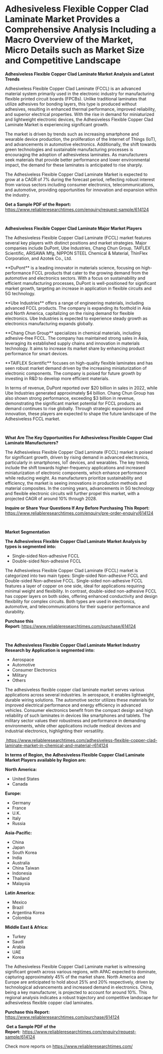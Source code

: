 <p><h1>Adhesiveless Flexible Copper Clad Laminate Market Provides a Comprehensive Analysis Including a Macro Overview of the Market, Micro Details such as Market Size and Competitive Landscape</h1></p><p><strong>Adhesiveless Flexible Copper Clad Laminate Market Analysis and Latest Trends</strong></p>
<p><p>Adhesiveless Flexible Copper Clad Laminate (FCCL) is an advanced material system primarily used in the electronic industry for manufacturing flexible printed circuit boards (FPCBs). Unlike traditional laminates that utilize adhesives for bonding layers, this type is produced without adhesives, resulting in enhanced thermal performance, improved reliability, and superior electrical properties. With the rise in demand for miniaturized and lightweight electronic devices, the Adhesiveless Flexible Copper Clad Laminate Market is experiencing significant growth.</p><p>The market is driven by trends such as increasing smartphone and wearable device production, the proliferation of the Internet of Things (IoT), and advancements in automotive electronics. Additionally, the shift towards green technologies and sustainable manufacturing processes is encouraging the adoption of adhesiveless laminates. As manufacturers seek materials that provide better performance and lower environmental impact, the demand for these laminates is anticipated to rise sharply.</p><p>The Adhesiveless Flexible Copper Clad Laminate Market is expected to grow at a CAGR of 7% during the forecast period, reflecting robust interest from various sectors including consumer electronics, telecommunications, and automotive, providing opportunities for innovation and expansion within the industry.</p></p>
<p><strong>Get a Sample PDF of the Report:&nbsp;</strong> <a href="https://www.reliableresearchtimes.com/enquiry/request-sample/614124?utm_campaign=3087&utm_medium=2&utm_source=Github&utm_content=ia&utm_term=24032025&utm_id=adhesiveless-flexible-copper-clad-laminate">https://www.reliableresearchtimes.com/enquiry/request-sample/614124</a></p>
<p>&nbsp;</p>
<p><strong>Adhesiveless Flexible Copper Clad Laminate Major Market Players</strong></p>
<p><p>The Adhesiveless Flexible Copper Clad Laminate (FCCL) market features several key players with distinct positions and market strategies. Major companies include DuPont, Ube Industries, Chang Chun Group, TAIFLEX Scientific, ARISAWA Mfg, NIPPON STEEL Chemical & Material, ThinFlex Corporation, and Azotek Co., Ltd.</p><p>**DuPont** is a leading innovator in materials science, focusing on high-performance FCCL products that cater to the growing demand from the automotive and electronics sectors. With a focus on sustainability and efficient manufacturing processes, DuPont is well-positioned for significant market growth, targeting an increase in application in flexible circuits and 5G technology.</p><p>**Ube Industries** offers a range of engineering materials, including advanced FCCL products. The company is expanding its foothold in Asia and North America, capitalizing on the rising demand for flexible electronics. Ube Industries is expected to experience steady growth as electronics manufacturing expands globally.</p><p>**Chang Chun Group** specializes in chemical materials, including adhesive-free FCCL. The company has maintained strong sales in Asia, leveraging its established supply chains and innovation in materials technology. It aims to increase its market share by enhancing product performance for smart devices.</p><p>**TAIFLEX Scientific** focuses on high-quality flexible laminates and has seen robust market demand driven by the increasing miniaturization of electronic components. The company is poised for future growth by investing in R&D to develop more efficient materials.</p><p>In terms of revenue, DuPont reported over $20 billion in sales in 2022, while Ube Industries generated approximately $4 billion. Chang Chun Group has also shown strong performance, exceeding $3 billion in revenue, demonstrating the significant market potential for FCCL products as demand continues to rise globally. Through strategic expansions and innovation, these players are expected to shape the future landscape of the Adhesiveless FCCL market.</p></p>
<p>&nbsp;</p>
<p><strong>What Are The Key Opportunities For Adhesiveless Flexible Copper Clad Laminate Manufacturers?</strong></p>
<p><p>The Adhesiveless Flexible Copper Clad Laminate (FCCL) market is poised for significant growth, driven by rising demand in advanced electronics, particularly in smartphones, IoT devices, and wearables. The key trends include the shift towards higher-frequency applications and increased miniaturization of electronic components, which enhance performance while reducing weight. As manufacturers prioritize sustainability and efficiency, the market is seeing innovations in production methods and material composites. In the coming years, advancements in 5G technology and flexible electronic circuits will further propel this market, with a projected CAGR of around 10% through 2028.</p></p>
<p><strong>Inquire or Share Your Questions If Any Before Purchasing This Report:</strong> <a href="https://www.reliableresearchtimes.com/enquiry/pre-order-enquiry/614124?utm_campaign=3087&utm_medium=2&utm_source=Github&utm_content=ia&utm_term=24032025&utm_id=adhesiveless-flexible-copper-clad-laminate">https://www.reliableresearchtimes.com/enquiry/pre-order-enquiry/614124</a></p>
<p>&nbsp;</p>
<p><strong>Market Segmentation</strong></p>
<p><strong>The Adhesiveless Flexible Copper Clad Laminate Market Analysis by types is segmented into:</strong></p>
<p><ul><li>Single-sided Non-adhesive FCCL</li><li>Double-sided Non-adhesive FCCL</li></ul></p>
<p><p>The Adhesiveless Flexible Copper Clad Laminate (FCCL) market is categorized into two main types: Single-sided Non-adhesive FCCL and Double-sided Non-adhesive FCCL. Single-sided non-adhesive FCCL features a layer of copper on one side, ideal for applications requiring minimal weight and flexibility. In contrast, double-sided non-adhesive FCCL has copper layers on both sides, offering enhanced conductivity and design flexibility for complex circuits. Both types are used in electronics, automotive, and telecommunications for their superior performance and durability.</p></p>
<p><strong>Purchase this Report:&nbsp;</strong><a href="https://www.reliableresearchtimes.com/purchase/614124?utm_campaign=3087&utm_medium=2&utm_source=Github&utm_content=ia&utm_term=24032025&utm_id=adhesiveless-flexible-copper-clad-laminate">https://www.reliableresearchtimes.com/purchase/614124</a></p>
<p>&nbsp;</p>
<p><strong>The Adhesiveless Flexible Copper Clad Laminate Market Industry Research by Application is segmented into:</strong></p>
<p><ul><li>Aerospace</li><li>Automotive</li><li>Consumer Electronics</li><li>Military</li><li>Others</li></ul></p>
<p><p>The adhesiveless flexible copper clad laminate market serves various applications across several industries. In aerospace, it enables lightweight, durable wiring solutions. The automotive sector utilizes these materials for improved electrical performance and energy efficiency in advanced vehicles. Consumer electronics benefit from the compact design and high reliability of such laminates in devices like smartphones and tablets. The military sector values their robustness and performance in demanding environments, while other applications include medical devices and industrial electronics, highlighting their versatility.</p></p>
<p><a href="https://www.reliableresearchtimes.com/adhesiveless-flexible-copper-clad-laminate-market-in-chemical-and-material-r614124?utm_campaign=3087&utm_medium=2&utm_source=Github&utm_content=ia&utm_term=24032025&utm_id=adhesiveless-flexible-copper-clad-laminate">&nbsp;https://www.reliableresearchtimes.com/adhesiveless-flexible-copper-clad-laminate-market-in-chemical-and-material-r614124</a></p>
<p><strong>In terms of Region, the Adhesiveless Flexible Copper Clad Laminate Market Players available by Region are:</strong></p>
<p>
    <p> <strong> North America: </strong>
        <ul>
            <li>United States</li>
            <li>Canada</li>
        </ul>
        </p> 
    <p> <strong> Europe: </strong>
        <ul>
            <li>Germany</li>
            <li>France</li>
            <li>U.K.</li>
            <li>Italy</li>
            <li>Russia</li>
        </ul>
        </p> 
    <p> <strong> Asia-Pacific: </strong>
        <ul>
            <li>China</li>
            <li>Japan</li>
            <li>South Korea</li>
            <li>India</li>
            <li>Australia</li>
            <li>China Taiwan</li>
            <li>Indonesia</li>
            <li>Thailand</li>
            <li>Malaysia</li>
        </ul>
        </p> 
    <p> <strong> Latin America: </strong>
        <ul>
            <li>Mexico</li>
            <li>Brazil</li>
            <li>Argentina Korea</li>
            <li>Colombia</li>
        </ul>
        </p> 
    <p> <strong> Middle East & Africa: </strong>
        <ul>
            <li>Turkey</li>
            <li>Saudi</li>
            <li>Arabia</li>
            <li>UAE</li>
            <li>Korea</li>
        </ul>
    </p>
    </p>
<p><p>The Adhesiveless Flexible Copper Clad Laminate market is witnessing significant growth across various regions, with APAC expected to dominate, capturing approximately 45% of the market share. North America and Europe are anticipated to hold about 25% and 20% respectively, driven by technological advancements and increased demand in electronics. China, being a key manufacturer, is projected to account for around 10%. This regional analysis indicates a robust trajectory and competitive landscape for adhesiveless flexible copper clad laminates.</p></p>
<p><strong>Purchase this Report: </strong><a href="https://www.reliableresearchtimes.com/purchase/614124?utm_campaign=3087&utm_medium=2&utm_source=Github&utm_content=ia&utm_term=24032025&utm_id=adhesiveless-flexible-copper-clad-laminate">https://www.reliableresearchtimes.com/purchase/614124</a></p>
<p>&nbsp;<strong>Get a Sample PDF of the Report:&nbsp;&nbsp;</strong><a href="https://www.reliableresearchtimes.com/enquiry/request-sample/614124?utm_campaign=3087&utm_medium=2&utm_source=Github&utm_content=ia&utm_term=24032025&utm_id=adhesiveless-flexible-copper-clad-laminate">https://www.reliableresearchtimes.com/enquiry/request-sample/614124</a></p>
<p><strong></strong></p>
<p>Check more reports on <a href="https://www.reliableresearchtimes.com/?utm_campaign=3087&utm_medium=2&utm_source=Github&utm_content=ia&utm_term=24032025&utm_id=adhesiveless-flexible-copper-clad-laminate">https://www.reliableresearchtimes.com/</a></p>